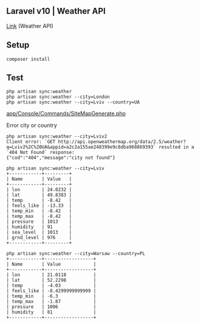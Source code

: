 ## Laravel v10 | Weather API

[Link](https://openweathermap.org/) (Weather API)

## Setup

```
composer install
```

## Test
```
php artisan sync:weather 
php artisan sync:weather --city=London 
php artisan sync:weather --city=Lviv --country=UA
```

[app/Console/Commands/SiteMapGenerate.php](https://github.com/nAa6666/laravel-weather/blob/main/app/Console/Commands/WeatherApi.php)

Error city or country
```
php artisan sync:weather --city=Lviv2
Client error: `GET http://api.openweathermap.org/data/2.5/weather?q=Lviv2%2C%20UA&appid=a2c2a155ae248399e9c8dba968869393` resulted in a `404 Not Found` response:
{"cod":"404","message":"city not found"}
```

```
php artisan sync:weather --city=Lviv
+------------+---------+
| Name       | Value   |
+------------+---------+
| lon        | 24.0232 |
| lat        | 49.8383 |
| temp       | -8.42   |
| feels_like | -13.33  |
| temp_min   | -8.42   |
| temp_max   | -8.42   |
| pressure   | 1013    |
| humidity   | 91      |
| sea_level  | 1013    |
| grnd_level | 976     |
+------------+---------+

php artisan sync:weather --city=Warsaw --country=PL
+------------+------------------+
| Name       | Value            |
+------------+------------------+
| lon        | 21.0118          |
| lat        | 52.2298          |
| temp       | -4.03            |
| feels_like | -8.4299999999999 |
| temp_min   | -6.3             |
| temp_max   | -1.87            |
| pressure   | 1006             |
| humidity   | 81               |
+------------+------------------+
```
